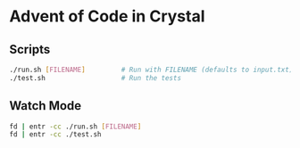 # Advent of Code in Crystal

## Scripts

```sh
./run.sh [FILENAME]         # Run with FILENAME (defaults to input.txt)
./test.sh                   # Run the tests
```

## Watch Mode

```sh
fd | entr -cc ./run.sh [FILENAME]
fd | entr -cc ./test.sh
```
